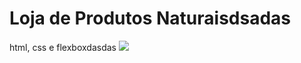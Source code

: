 # Loja de Produtos Naturaisdsadas

html, css e flexboxdasdas
<img src="https://github.com/dieegobs/loja-de-produtos-naturais/blob/main/images/Site.png?raw=true"/>
